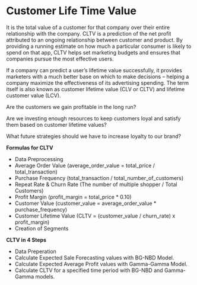 # Customer Life Time Value

It is the total value of a customer for that company over their entire relationship with the company.
CLTV is a prediction of the net profit attributed to an ongoing relationship between customer and product. By providing a running estimate on how much a particular consumer is likely to spend on that app, CLTV helps set marketing budgets and ensures that companies pursue the most effective users.

If a company can predict a user’s lifetime value successfully, it provides marketers with a much better base on which to make decisions – helping a company maximize the effectiveness of its advertising spending. The term itself is also known as customer lifetime value (CLV or CLTV) and lifetime customer value (LCV).

Are the customers we gain profitable in the long run?

Are we investing enough resources to keep customers loyal and satisfy them based on customer lifetime values?

What future strategies should we have to increase loyalty to our brand?

**Formulas for CLTV**
* Data Preprocessing
* Average Order Value (average_order_value = total_price / total_transaction)
* Purchase Frequency (total_transaction / total_number_of_customers)
* Repeat Rate & Churn Rate (The number of multiple shopper / Total Customers)
* Profit Margin (profit_margin =  total_price * 0.10)
* Customer Value (customer_value = average_order_value * purchase_frequency)
* Customer Lifetime Value (CLTV = (customer_value / churn_rate) x profit_margin)
* Creation of Segments

**CLTV in 4 Steps**
* Data Preperation
* Calculate Expected Sale Forecasting values with BG-NBD Model.
* Calculate Expected Average Profit values with Gamma-Gamma Model.
* Calculate CLTV for a specified time period with BG-NBD and Gamma-Gamma models.
